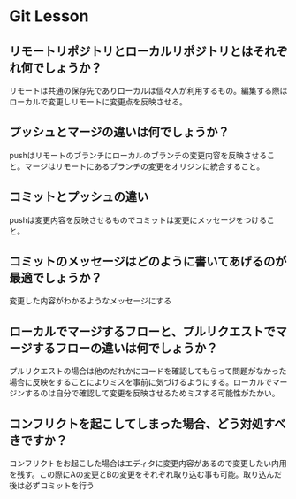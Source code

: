 # Git Lesson

## リモートリポジトリとローカルリポジトリとはそれぞれ何でしょうか？
リモートは共通の保存先でありローカルは個々人が利用するもの。編集する際はローカルで変更しリモートに変更点を反映させる。


## プッシュとマージの違いは何でしょうか？
pushはリモートのブランチにローカルのブランチの変更内容を反映させること。マージはリモートにあるブランチの変更をオリジンに統合すること。


## コミットとプッシュの違い
pushは変更内容を反映させるものでコミットは変更にメッセージをつけること。


## コミットのメッセージはどのように書いてあげるのが最適でしょうか？
変更した内容がわかるようなメッセージにする


## ローカルでマージするフローと、プルリクエストでマージするフローの違いは何でしょうか？
プルリクエストの場合は他のだれかにコードを確認してもらって問題がなかった場合に反映をすることによりミスを事前に気づけるようにする。ローカルでマージンするのは自分で確認して変更を反映させるためミスする可能性がたかい。


## コンフリクトを起こしてしまった場合、どう対処すべきですか？
コンフリクトをお起こした場合はエディタに変更内容があるので変更したい内用を残す。この際にAの変更とBの変更をそれぞれ取り込む事も可能。取り込んだ後は必ずコミットを行う